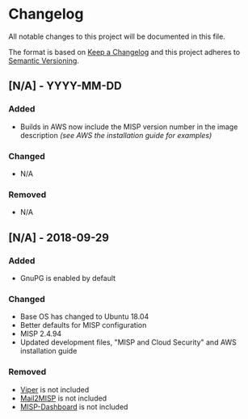 # Changelog
All notable changes to this project will be documented in this file.

The format is based on [Keep a Changelog](http://keepachangelog.com/en/1.0.0/)
and this project adheres to [Semantic Versioning](http://semver.org/spec/v2.0.0.html).

## [N/A] - YYYY-MM-DD
### Added
- Builds in AWS now include the MISP version number in the image description *(see AWS the installation guide for examples)*

### Changed
- N/A

### Removed
- N/A

## [N/A] - 2018-09-29
### Added
- GnuPG is enabled by default

### Changed
- Base OS has changed to Ubuntu 18.04
- Better defaults for MISP configuration
- MISP 2.4.94
- Updated development files, "MISP and Cloud Security" and AWS installation guide

### Removed
- [Viper](https://github.com/viper-framework/viper) is not included
- [Mail2MISP](https://github.com/MISP/mail_to_misp) is not included
- [MISP-Dashboard](https://github.com/MISP/misp-dashboard/) is not included

